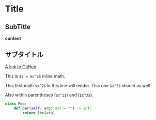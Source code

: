 # Title

## SubTitle

**content**

## サブタイトル

[A link to GitHub](http://github.com/)

This is `$E = mc^2$` inline math.

This first math `$x^2$` in this line will render. This one `$z^3$` should as well.

Also within parentheses (`$x^2$`) and (`$z^3$`).

```python
class Foo:
    def bar(self, arg: str = "") -> int:
        return len(arg)
```
